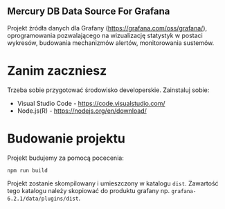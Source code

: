 ## Mercury DB Data Source For Grafana

Projekt źródła danych dla Grafany (https://grafana.com/oss/grafana/), oprogramowania pozwalającego na 
wizualizację statystyk w postaci wykresów, budowania mechanizmów alertów, monitorowania sustemów.

# Zanim zaczniesz

Trzeba sobie przygotować środowisko developerskie. Zainstaluj sobie:
* Visual Studio Code - https://code.visualstudio.com/
* Node.js(R) - https://nodejs.org/en/download/

# Budowanie projektu

Projekt budujemy za pomocą pocecenia:
```
npm run build
```

Projekt zostanie skompilowany i umieszczony w katalogu ``dist``.
Zawartość tego katalogu należy skopiować do produktu grafany np. ``grafana-6.2.1/data/plugins/dist``.



